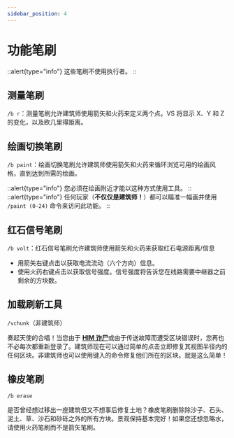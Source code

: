 ```yaml
---
sidebar_position: 4
---
```

# 功能笔刷
::alert{type="info"}
这些笔刷不使用执行者。
::

## 测量笔刷

`/b r`：测量笔刷允许建筑师使用箭矢和火药来定义两个点。VS 将显示 X、Y 和 Z 的变化，以及欧几里得距离。

## 绘画切换笔刷

`/b paint`：绘画切换笔刷允许建筑师使用箭矢和火药来循环浏览可用的绘画风格，直到达到所需的绘画。

::alert{type="info"}
您必须在绘画附近才能以这种方式使用工具。
::
::alert{type="info"}
任何玩家（**不仅仅是建筑师！**）都可以瞄准一幅画并使用 `/paint (0-24)` 命令来访问此功能。
::

## 红石信号笔刷

`/b volt`：红石信号笔刷允许建筑师使用箭矢和火药来获取红石电源距离/信息

* 用箭矢右键点击以获取电流流动（六个方向）信息。
* 使用火药右键点击以获取信号强度。信号强度将告诉您在线路需要中继器之前剩余的方块数。

## 加载刷新工具

`/vchunk`（非建筑师）

奏起天使的合唱！当您由于 [**HIM 诈尸**](https://zh.minecraft.wiki/w/Herobrine?variant=zh-cn)或由于传送故障而遭受区块错误时，您再也不必每次都重新登录了。建筑师现在可以通过简单的点击立即修复其视图半径内的任何区块。非建筑师也可以使用键入的命令修复他们所在的区块。就是这么简单！

## 橡皮笔刷

`/b erase`

是否曾经想过移出一座建筑但又不想事后修复土地？橡皮笔刷删除除沙子、石头、泥土、草、沙石和砂砾之外的所有方块。景观保持基本完好！如果您还想忽略水，请使用火药笔刷而不是箭矢笔刷。